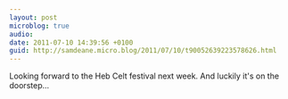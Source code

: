 ```yaml
---
layout: post
microblog: true
audio: 
date: 2011-07-10 14:39:56 +0100
guid: http://samdeane.micro.blog/2011/07/10/t90052639223578626.html
---
```

Looking forward to the Heb Celt festival next week. And luckily it's on the doorstep...

